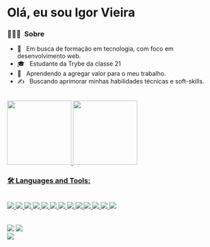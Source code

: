 # Olá, eu sou Igor Vieira

<h3> 👨🏻‍💻 &nbsp;Sobre </h3>

- 🤔 &nbsp; Em busca de formação em tecnologia, com foco em desenvolvimento web.
- 🎓 &nbsp; Estudante da Trybe da classe 21
- 🌱 &nbsp; Aprendendo a agregar valor para o meu trabalho.
- ✍️ &nbsp; 
Buscando aprimorar minhas habilidades técnicas e soft-skills.
<br>
<div>
  <a href="https://github.com/igors-vieira">
  <img height="150em" src="https://github-readme-stats.vercel.app/api?username=igors-vieira&show_icons=true&theme=merko&include_all_commits=true&count_private=true"/>
  <img height="150em" src="https://github-readme-stats.vercel.app/api/top-langs/?username=igors-vieira&layout=compact&langs_count=7&theme=merko"/>
</div>

### 🛠️ Languages and Tools:

  <!--- ![JavaScript](https://img.shields.io/badge/-JavaScript-black?style=flat-square&logo=javascript)
  ![React](https://img.shields.io/badge/-React-black?style=flat-square&logo=react)
  ![Redux](https://img.shields.io/badge/-Redux-black?style=flat-square&logo=Redux)
  ![Nodejs](https://img.shields.io/badge/-Nodejs-black?style=flat-square&logo=Node.js)
  ![Express.js](https://img.shields.io/badge/-Express-black?style=flat-square&logo=expressjs)
  ![Bootstrap](https://img.shields.io/badge/-Bootstrap-black?style=flat-square&logo=bootstrap)
  ![HTML5](https://img.shields.io/badge/-HTML5-black?style=flat-square&logo=html5&logoColor=white)
  ![CSS3](https://img.shields.io/badge/-CSS3-black?style=flat-square&logo=css3)
  ![Heroku](https://img.shields.io/badge/-Heroku-black?style=flat-square&logo=heroku)
  ![Git](https://img.shields.io/badge/-Git-black?style=flat-square&logo=git)
  ![GitHub](https://img.shields.io/badge/-GitHub-black?style=flat-square&logo=github)
  ![Ubuntu](https://img.shields.io/badge/-Ubuntu-black?style=flat-square&logo=ubuntu)
  <img src="https://img.shields.io/badge/-MongoDB-4DB33D?style=flat&logo=mongodb&logoColor=FFFFFF">
  <img src="https://img.shields.io/badge/-GraphQL-e535ab?style=flat&logo=graphql&logoColor=FFFFFF">
  <img src="https://img.shields.io/badge/-Firebase-FFA611?style=flat&logo=firebase&logoColor=FFFFFF">
  <img src="http://img.shields.io/badge/-Google%20Cloud%20Platform-4285F4?style=flat&logo=google%20cloud&logoColor=white">
  <img src="http://img.shields.io/badge/-Vercel-black?style=flat&logo=vercel&logoColor=white">
  <img src="https://img.shields.io/badge/-Progressive Web Apps-5A0FC8?style=flat">
  --->
  <br>
  <div>
    <img src ="https://img.shields.io/badge/-HTML5-E34F26?style=flat&logo=html5&logoColor=white">
    <img src ="https://img.shields.io/badge/-CSS3-1572B6?style=flat&logo=css3&logoColor=white">
    <img src="https://img.shields.io/badge/-Bootstrap-563D7C?style=flat&logo=bootstrap&logoColor=white">
    <img src="https://img.shields.io/badge/-JavaScript-eed718?style=flat&logo=javascript&logoColor=ffffff">
    <img src="https://img.shields.io/badge/-React-000000?style=flat&logo=react&logoColor=00c8ff">
    <img src="https://img.shields.io/badge/-MySQL-F29111?style=flat&logo=mysql&logoColor=FFFFFF">
    <img src="https://img.shields.io/badge/-Express.js-787878?style=flat">
    <img src="https://img.shields.io/badge/-Node.js-3C873A?style=flat&logo=Node.js&logoColor=white">
    <img src="http://img.shields.io/badge/-Git-F1502F?style=flat&logo=git&logoColor=FFFFFF">
    <img src="http://img.shields.io/badge/-Github-000000?style=flat&logo=github&logoColor=FFFFFF">
    <img src="http://img.shields.io/badge/-VS%20Code-007ACC?style=flat&logo=visual%20studio%20code&logoColor=white">
    <img src="http://img.shields.io/badge/-Heroku-430098?style=flat&logo=heroku&logoColor=white">
    <img src="https://img.shields.io/badge/-Typescript-007acc?style=flat&logo=typescript&logoColor=white">
  </div>
  
<br>
<br>

<div> 
  <a href="https://www.instagram.com/igors_v/" target="_blank"><img src="https://img.shields.io/badge/-Instagram-%23E4405F?style=for-the-badge&logo=instagram&logoColor=white" target="_blank"></a>
  <a href="https://www.linkedin.com/in/igorsvieira/" target="_blank"><img src="https://img.shields.io/badge/-LinkedIn-%230077B5?style=for-the-badge&logo=linkedin&logoColor=white" target="_blank"></a>
  <br>
  <img src="https://img.shields.io/badge/oi-igorsv2240@gmail.com-2e2e2e?style=flat-square&logo=gmail&logoColor=white&label=gmail&labelColor=D14836">
</div>
